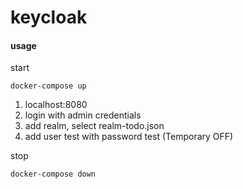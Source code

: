 # keycloak

#### usage

start
```  
docker-compose up
```

1. localhost:8080
1. login with admin credentials
1. add realm, select realm-todo.json
1. add user test with password test (Temporary OFF)

stop
```  
docker-compose down
```
